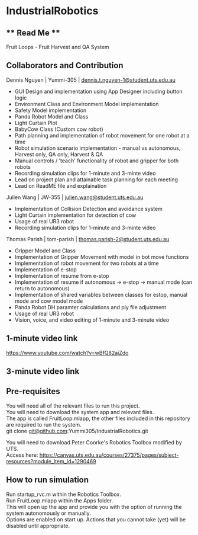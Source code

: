 # IndustrialRobotics
## ** Read Me **
Fruit Loops - Fruit Harvest and QA System

## Collaborators and Contribution
Dennis Nguyen | Yummi-305 | dennis.t.nguyen-1@student.uts.edu.au  
- GUI Design and implementation using App Designer including button logic  
- Environment Class and Environment Model implementation  
- Safety Model implementation  
- Panda Robot Model and Class
- Light Curtain Plot
- BabyCow Class (Custom cow robot)
- Path planning and implementation of robot movement for one robot at a time  
- Robot simulation scenario implementation - manual vs autonomous, Harvest only, QA only, Harvest & QA  
- Manual controls / 'teach' functionality of robot and gripper for both robots  
- Recording simulation clips for 1-minute and 3-minte video
- Lead on project plan and attainable task planning for each meeting
- Lead on ReadME file and explaination

Julien Wang | JW-355 | julien.wang@student.uts.edu.au  
- Implementation of Collision Detection and avoidance system
- Light Curtain implementation for detection of cow
- Usage of real UR3 robot  
- Recording simulation clips for 1-minute and 3-minte video  

Thomas Parish | tom-parish | thomas.parish-2@student.uts.edu.au  
- Gripper Model and Class
- Implementation of Gripper Movement with model in bot move functions
- Implementation of robot movement for two robots at a time  
- Implementation of e-stop
- Implementation of resume from e-stop
- Implementation of resume if autonomous -> e-stop -> manual mode (can return to autonomous)
- Implementation of shared variables between classes for estop, manual mode and cow model mode
- Panda Robot DH paramter calculations and ply file adjustment
- Usage of real UR3 robot  
- Vision, voice, and video editing of 1-minute and 3-minute video  

## 1-minute video link  
https://www.youtube.com/watch?v=wBfQ82aiZdo  

## 3-minute video link  
  
  
## Pre-requisites
You will need all of the relevant files to run this project.  
You will need to download the system app and relevant files.  
The app is called FruitLoop.mlapp, the other files included in this repository are required to run the system.  
git clone git@github.com:Yummi305/IndustrialRobotics.git  

You will need to download Peter Coorke's Robotics Toolbox modified by UTS.  
Access here: https://canvas.uts.edu.au/courses/27375/pages/subject-resources?module_item_id=1290469  

## How to run simulation
Run startup_rvc.m within the Robotics Toolbox.  
Run FruitLoop.mlapp within the Apps folder.  
This will open up the app and provide you with the option of running the system autonomously or manually.  
Options are enabled on start up. Actions that you cannot take (yet) will be disabled until appropriate.  

